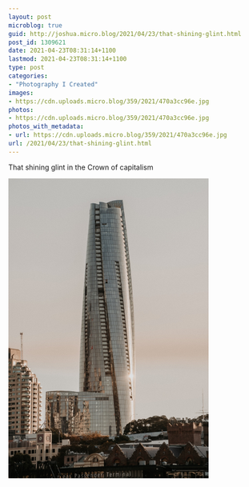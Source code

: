```yaml
---
layout: post
microblog: true
guid: http://joshua.micro.blog/2021/04/23/that-shining-glint.html
post_id: 1309621
date: 2021-04-23T08:31:14+1100
lastmod: 2021-04-23T08:31:14+1100
type: post
categories:
- "Photography I Created"
images:
- https://cdn.uploads.micro.blog/359/2021/470a3cc96e.jpg
photos:
- https://cdn.uploads.micro.blog/359/2021/470a3cc96e.jpg
photos_with_metadata:
- url: https://cdn.uploads.micro.blog/359/2021/470a3cc96e.jpg
url: /2021/04/23/that-shining-glint.html
---
```

That shining glint in the Crown of capitalism

<img src="uploads/2021/470a3cc96e.jpg" width="400" height="600" alt="" />
